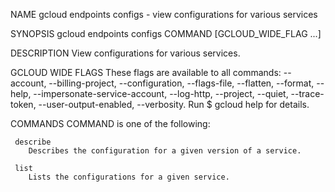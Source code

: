   NAME
    gcloud endpoints configs - view configurations for various services

SYNOPSIS
    gcloud endpoints configs COMMAND [GCLOUD_WIDE_FLAG ...]

DESCRIPTION
    View configurations for various services.

GCLOUD WIDE FLAGS
    These flags are available to all commands: --account, --billing-project,
    --configuration, --flags-file, --flatten, --format, --help,
    --impersonate-service-account, --log-http, --project, --quiet,
    --trace-token, --user-output-enabled, --verbosity. Run $ gcloud help for
    details.

COMMANDS
    COMMAND is one of the following:

     describe
        Describes the configuration for a given version of a service.

     list
        Lists the configurations for a given service.